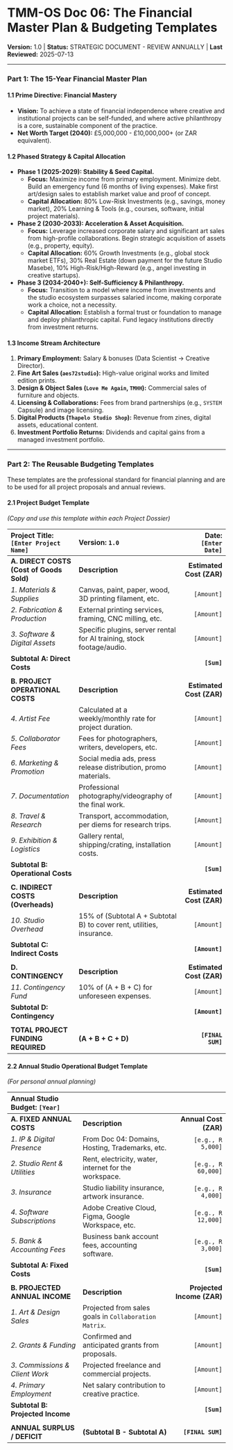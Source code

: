 # TMM-OS Doc 06: The Financial Master Plan & Budgeting Templates
**Version:** 1.0 | **Status:** STRATEGIC DOCUMENT - REVIEW ANNUALLY | **Last Reviewed:** 2025-07-13

---

### **Part 1: The 15-Year Financial Master Plan**

#### **1.1 Prime Directive: Financial Mastery**
*   **Vision:** To achieve a state of financial independence where creative and institutional projects can be self-funded, and where active philanthropy is a core, sustainable component of the practice.
*   **Net Worth Target (2040):** £5,000,000 - £10,000,000+ (or ZAR equivalent).

#### **1.2 Phased Strategy & Capital Allocation**
*   **Phase 1 (2025-2029): Stability & Seed Capital.**
    *   **Focus:** Maximize income from primary employment. Minimize debt. Build an emergency fund (6 months of living expenses). Make first art/design sales to establish market value and proof of concept.
    *   **Capital Allocation:** 80% Low-Risk Investments (e.g., savings, money market), 20% Learning & Tools (e.g., courses, software, initial project materials).
*   **Phase 2 (2030-2033): Acceleration & Asset Acquisition.**
    *   **Focus:** Leverage increased corporate salary and significant art sales from high-profile collaborations. Begin strategic acquisition of assets (e.g., property, equity).
    *   **Capital Allocation:** 60% Growth Investments (e.g., global stock market ETFs), 30% Real Estate (down payment for the future Studio Masebe), 10% High-Risk/High-Reward (e.g., angel investing in creative startups).
*   **Phase 3 (2034-2040+): Self-Sufficiency & Philanthropy.**
    *   **Focus:** Transition to a model where income from investments and the studio ecosystem surpasses salaried income, making corporate work a choice, not a necessity.
    *   **Capital Allocation:** Establish a formal trust or foundation to manage and deploy philanthropic capital. Fund legacy institutions directly from investment returns.

#### **1.3 Income Stream Architecture**
1.  **Primary Employment:** Salary & bonuses (Data Scientist -> Creative Director).
2.  **Fine Art Sales (`aes72studio`):** High-value original works and limited edition prints.
3.  **Design & Object Sales (`Love Me Again`, `TMHH`):** Commercial sales of furniture and objects.
4.  **Licensing & Collaborations:** Fees from brand partnerships (e.g., `SYSTEM` Capsule) and image licensing.
5.  **Digital Products (`Thapelo Studio Shop`):** Revenue from zines, digital assets, educational content.
6.  **Investment Portfolio Returns:** Dividends and capital gains from a managed investment portfolio.

---

### **Part 2: The Reusable Budgeting Templates**

These templates are the professional standard for financial planning and are to be used for all project proposals and annual reviews.

#### **2.1 Project Budget Template**
*(Copy and use this template within each Project Dossier)*

| **Project Title:** `[Enter Project Name]` | **Version:** `1.0` | **Date:** `[Enter Date]` |
| :--- | :--- | ---: |
| **A. DIRECT COSTS (Cost of Goods Sold)** | **Description** | **Estimated Cost (ZAR)** |
| *1. Materials & Supplies* | Canvas, paint, paper, wood, 3D printing filament, etc. | `[Amount]` |
| *2. Fabrication & Production*| External printing services, framing, CNC milling, etc.| `[Amount]` |
| *3. Software & Digital Assets*| Specific plugins, server rental for AI training, stock footage/audio. | `[Amount]` |
| **Subtotal A: Direct Costs** | | **`[Sum]`** |
| | | |
| **B. PROJECT OPERATIONAL COSTS** | **Description** | **Estimated Cost (ZAR)** |
| *4. Artist Fee* | Calculated at a weekly/monthly rate for project duration.| `[Amount]` |
| *5. Collaborator Fees* | Fees for photographers, writers, developers, etc. | `[Amount]` |
| *6. Marketing & Promotion* | Social media ads, press release distribution, promo materials. | `[Amount]` |
| *7. Documentation* | Professional photography/videography of the final work. | `[Amount]` |
| *8. Travel & Research* | Transport, accommodation, per diems for research trips. | `[Amount]` |
| *9. Exhibition & Logistics*| Gallery rental, shipping/crating, installation costs.| `[Amount]` |
| **Subtotal B: Operational Costs**| | **`[Sum]`** |
| | | |
| **C. INDIRECT COSTS (Overheads)** | **Description** | **Estimated Cost (ZAR)** |
| *10. Studio Overhead* | 15% of (Subtotal A + Subtotal B) to cover rent, utilities, insurance. | `[Amount]` |
| **Subtotal C: Indirect Costs**| | **`[Amount]`** |
| | | |
| **D. CONTINGENCY** | **Description** | **Estimated Cost (ZAR)** |
| *11. Contingency Fund*| 10% of (A + B + C) for unforeseen expenses. | `[Amount]` |
| **Subtotal D: Contingency**| | **`[Amount]`** |
| | | |
| **TOTAL PROJECT FUNDING REQUIRED** | **(A + B + C + D)** | **`[FINAL SUM]`** |

#### **2.2 Annual Studio Operational Budget Template**
*(For personal annual planning)*

| **Annual Studio Budget: `[Year]`** | | |
| :--- | :--- | ---: |
| **A. FIXED ANNUAL COSTS** | **Description** | **Annual Cost (ZAR)** |
| *1. IP & Digital Presence*| From Doc 04: Domains, Hosting, Trademarks, etc. | `[e.g., R 5,000]` |
| *2. Studio Rent & Utilities*| Rent, electricity, water, internet for the workspace. | `[e.g., R 60,000]` |
| *3. Insurance*| Studio liability insurance, artwork insurance. | `[e.g., R 4,000]` |
| *4. Software Subscriptions*| Adobe Creative Cloud, Figma, Google Workspace, etc. | `[e.g., R 12,000]` |
| *5. Bank & Accounting Fees*| Business bank account fees, accounting software. | `[e.g., R 3,000]` |
| **Subtotal A: Fixed Costs**| | **`[Sum]`** |
| | | |
| **B. PROJECTED ANNUAL INCOME**| **Description** | **Projected Income (ZAR)**|
| *1. Art & Design Sales*| Projected from sales goals in `Collaboration Matrix`. | `[Amount]` |
| *2. Grants & Funding*| Confirmed and anticipated grants from proposals. | `[Amount]` |
| *3. Commissions & Client Work*| Projected freelance and commercial projects. | `[Amount]` |
| *4. Primary Employment*| Net salary contribution to creative practice. | `[Amount]` |
| **Subtotal B: Projected Income**| | **`[Sum]`** |
| | | |
| **ANNUAL SURPLUS / DEFICIT** | **(Subtotal B - Subtotal A)** | **`[FINAL SUM]`** |